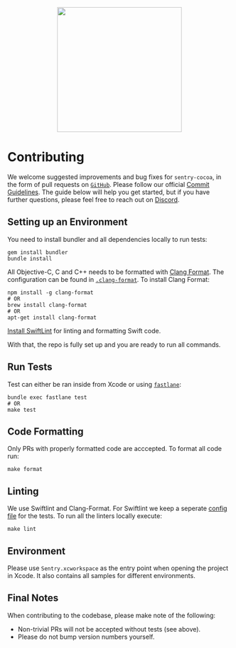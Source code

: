 <p align="center">
  <a href="https://sentry.io" target="_blank" align="center">
    <img src="https://sentry-brand.storage.googleapis.com/sentry-logo-black.png" width="280">
  </a>
  <br />
</p>

# Contributing

We welcome suggested improvements and bug fixes for `sentry-cocoa`, in the form of pull requests on [`GitHub`](https://github.com/getsentry/sentry-cocoa). Please follow our official [Commit Guidelines](https://develop.sentry.dev/code-review/#commit-guidelines). The guide below will help you get started, but if you have further questions, please feel free to reach out on [Discord](https://discord.gg/Ww9hbqr).

## Setting up an Environment

You need to install bundler and all dependencies locally to run tests:

```
gem install bundler
bundle install
```


All Objective-C, C and C++ needs to be formatted with [Clang Format](http://clang.llvm.org/docs/ClangFormat.html). The configuration can be found in [`.clang-format`](./.clang-format). To install Clang Format:

```
npm install -g clang-format
# OR
brew install clang-format
# OR
apt-get install clang-format
```

[Install SwiftLint](https://github.com/realm/SwiftLint#installation) for linting and 
formatting Swift code.

With that, the repo is fully set up and you are ready to run all commands.

## Run Tests

Test can either be ran inside from Xcode or using [`fastlane`](https://docs.fastlane.tools/):

```
bundle exec fastlane test
# OR
make test 
```

## Code Formatting
Only PRs with properly formatted code are acccepted. To format all code run:

```
make format
```

## Linting
We use Swiftlint and Clang-Format. For Swiftlint we keep a seperate [config file](/Tests/.swiftlint) for the tests. To run all the linters locally execute:

```
make lint
```

## Environment

Please use `Sentry.xcworkspace` as the entry point when opening the project in Xcode. It also contains all samples for different environments.

## Final Notes

When contributing to the codebase, please make note of the following:

- Non-trivial PRs will not be accepted without tests (see above).
- Please do not bump version numbers yourself.
